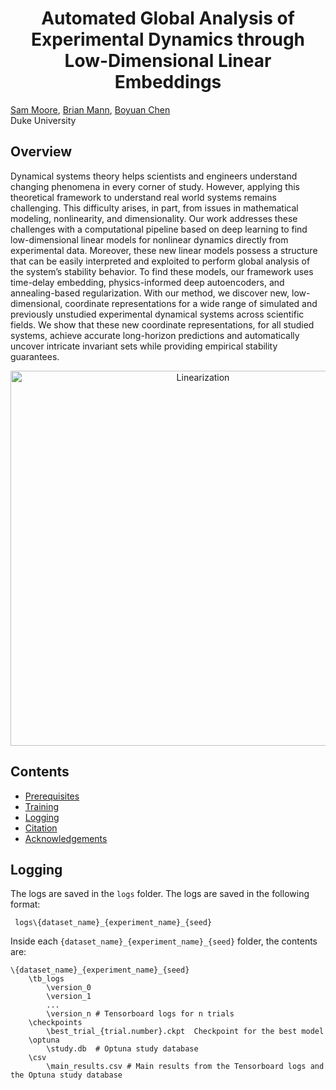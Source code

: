<h1 align="center">Automated Global Analysis of Experimental Dynamics through Low-Dimensional Linear Embeddings</h1>


[Sam Moore](https://samavmoore.github.io/), [Brian Mann](https://mems.duke.edu/people/brian-mann/), [Boyuan Chen](http://boyuanchen.com/)
<br>
Duke University
<br>
## Overview
Dynamical systems theory helps scientists and engineers understand changing phenomena in every corner of study. However, applying this theoretical framework to understand real world systems remains challenging. This difficulty arises, in part, from issues in mathematical modeling, nonlinearity, and dimensionality. Our work addresses these challenges with a computational pipeline based on deep learning to find low-dimensional linear models for nonlinear dynamics directly from experimental data. Moreover, these new linear models possess a structure that can be easily interpreted and exploited to perform global analysis of the system’s stability behavior. To find these models, our framework uses time-delay embedding, physics-informed deep autoencoders, and annealing-based regularization. With our method, we discover new, low-dimensional, coordinate representations for a wide range of simulated and previously unstudied experimental dynamical systems across scientific fields. We show that these new coordinate representations, for all studied systems,  achieve accurate long-horizon predictions and automatically uncover intricate invariant sets while providing empirical stability guarantees.
<div style="text-align: center;">
  <img src="/Users/Sam/Documents/AutomatedGlobalAnalysis/DelayKoop/linearization.gif" alt="Linearization" width="600">
</div>

## Contents
- [Prerequisites](#prerequisites)
- [Training](#training)
- [Logging](#logging)
- [Citation](#citation)
- [Acknowledgements](#acknowledgements)
## Logging
The logs are saved in the `logs` folder. The logs are saved in the following format:
```
 logs\{dataset_name}_{experiment_name}_{seed}
```
Inside each `{dataset_name}_{experiment_name}_{seed}` folder, the contents are:
```
\{dataset_name}_{experiment_name}_{seed}
    \tb_logs
        \version_0  
        \version_1
        ...
        \version_n # Tensorboard logs for n trials
    \checkpoints
        \best_trial_{trial.number}.ckpt  Checkpoint for the best model
    \optuna
        \study.db  # Optuna study database
    \csv
        \main_results.csv # Main results from the Tensorboard logs and the Optuna study database
```